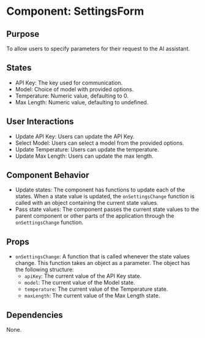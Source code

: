 # Component: SettingsForm

## Purpose

To allow users to specify parameters for their request to the AI assistant.

## States

- API Key: The key used for communication.
- Model: Choice of model with provided options.
- Temperature: Numeric value, defaulting to 0.
- Max Length: Numeric value, defaulting to undefined.

## User Interactions

- Update API Key: Users can update the API Key.
- Select Model: Users can select a model from the provided options.
- Update Temperature: Users can update the temperature.
- Update Max Length: Users can update the max length.

## Component Behavior

- Update states: The component has functions to update each of the states. When a state value is updated, the `onSettingsChange` function is called with an object containing the current state values.
- Pass state values: The component passes the current state values to the parent component or other parts of the application through the `onSettingsChange` function.

## Props

- `onSettingsChange`: A function that is called whenever the state values change. This function takes an object as a parameter. The object has the following structure:
  - `apiKey`: The current value of the API Key state.
  - `model`: The current value of the Model state.
  - `temperature`: The current value of the Temperature state.
  - `maxLength`: The current value of the Max Length state.

## Dependencies

None.
